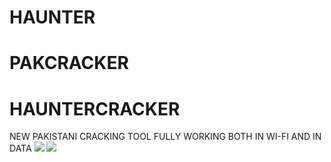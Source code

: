 # HAUNTER
# PAKCRACKER
# HAUNTERCRACKER
NEW PAKISTANI CRACKING TOOL 
FULLY WORKING BOTH IN WI-FI AND IN DATA
![](https://g.top4top.io/p_18787ku1g0.jpg)
![](https://i.ibb.co/hYmYRkj/IMG-20210221-190443.jpg)
